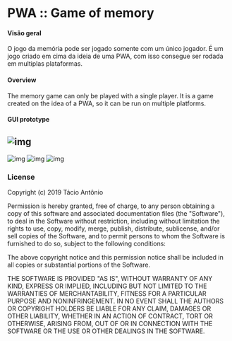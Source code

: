 # **PWA :: Game of memory**

#### **Visão geral**
O jogo da memória pode ser jogado somente com um único jogador. É um jogo criado em cima da ideia de uma PWA, com isso consegue ser rodada em multiplas plataformas.

#### **Overview**
The memory game can only be played with a single player. It is a game created on the idea of ​​a PWA, so it can be run on multiple platforms.

#### **GUI prototype**
![img](https://i.ibb.co/jD8V9JC/687474703a2f2f6875616e677875616e2e6d652f696d672f626c6f672d736964656261722e6a7067-C-pia-4-C-pia.jpg)
---
![img](https://i.ibb.co/zVfzmNG/687474703a2f2f6875616e677875616e2e6d652f696d672f626c6f672d736964656261722e6a7067-C-pia-3-C-pia.jpg)
![img](https://i.ibb.co/2MjFcvZ/687474703a2f2f6875616e677875616e2e6d652f696d672f626c6f672d736964656261722e6a7067-C-pia-2.jpg)
![img](https://i.ibb.co/LSHr0J1/687474703a2f2f6875616e677875616e2e6d652f696d672f626c6f672d736964656261722e6a7067-C-pia-2-C-pia.jpg)

### **License**

Copyright (c) 2019 Tácio Antônio

Permission is hereby granted, free of charge, to any person obtaining a copy of this software and associated documentation files (the "Software"), to deal in the Software without restriction, including without limitation the rights to use, copy, modify, merge, publish, distribute, sublicense, and/or sell copies of the Software, and to permit persons to whom the Software is furnished to do so, subject to the following conditions:

The above copyright notice and this permission notice shall be included in all copies or substantial portions of the Software.

THE SOFTWARE IS PROVIDED "AS IS", WITHOUT WARRANTY OF ANY KIND, EXPRESS OR IMPLIED, INCLUDING BUT NOT LIMITED TO THE WARRANTIES OF MERCHANTABILITY, FITNESS FOR A PARTICULAR PURPOSE AND NONINFRINGEMENT. IN NO EVENT SHALL THE AUTHORS OR COPYRIGHT HOLDERS BE LIABLE FOR ANY CLAIM, DAMAGES OR OTHER LIABILITY, WHETHER IN AN ACTION OF CONTRACT, TORT OR OTHERWISE, ARISING FROM, OUT OF OR IN CONNECTION WITH THE SOFTWARE OR THE USE OR OTHER DEALINGS IN THE SOFTWARE.
